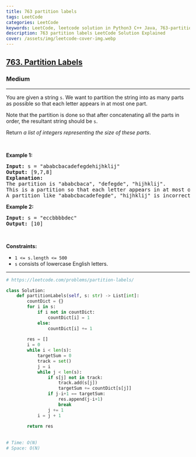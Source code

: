 ```yaml
---
title: 763 partition labels
tags: LeetCode
categories: LeetCode
keywords: LeetCode, leetcode solution in Python3 C++ Java, 763-partition-labels solution
description: 763 partition labels LeetCode Solution Explained
cover: /assets/img/leetcode-cover-img.webp
---
```



<h2><a href="https://leetcode.com/problems/partition-labels/">763. Partition Labels</a></h2><h3>Medium</h3><hr><div><p>You are given a string <code>s</code>. We want to partition the string into as many parts as possible so that each letter appears in at most one part.</p>

<p>Note that the partition is done so that after concatenating all the parts in order, the resultant string should be <code>s</code>.</p>

<p>Return <em>a list of integers representing the size of these parts</em>.</p>

<p>&nbsp;</p>
<p><strong>Example 1:</strong></p>

<pre><strong>Input:</strong> s = "ababcbacadefegdehijhklij"
<strong>Output:</strong> [9,7,8]
<strong>Explanation:</strong>
The partition is "ababcbaca", "defegde", "hijhklij".
This is a partition so that each letter appears in at most one part.
A partition like "ababcbacadefegde", "hijhklij" is incorrect, because it splits s into less parts.
</pre>

<p><strong>Example 2:</strong></p>

<pre><strong>Input:</strong> s = "eccbbbbdec"
<strong>Output:</strong> [10]
</pre>

<p>&nbsp;</p>
<p><strong>Constraints:</strong></p>

<ul>
	<li><code>1 &lt;= s.length &lt;= 500</code></li>
	<li><code>s</code> consists of lowercase English letters.</li>
</ul>
</div>

---




```python
# https://leetcode.com/problems/partition-labels/

class Solution:
    def partitionLabels(self, s: str) -> List[int]:
        countDict = {}
        for i in s:
            if i not in countDict:
                countDict[i] = 1
            else:
                countDict[i] += 1
                
        res = []
        i = 0
        while i < len(s):
            targetSum = 0
            track = set()
            j = i
            while j < len(s):
                if s[j] not in track:
                    track.add(s[j])
                    targetSum += countDict[s[j]]
                if j-i+1 == targetSum:
                    res.append(j-i+1)
                    break
                j += 1
            i = j + 1
        
        return res
    
    
# Time: O(N)
# Space: O(N)

```
